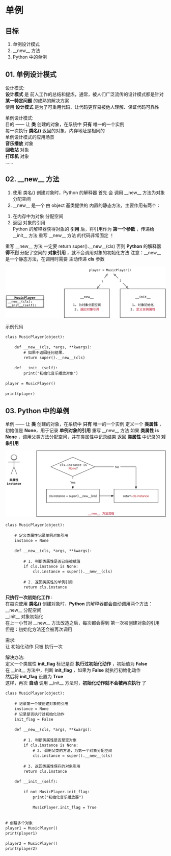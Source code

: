 # 单例

## 目标
1. 单例设计模式
2. \_\_new\_\_ 方法
3. Python 中的单例

## 01. 单例设计模式

设计模式:  
__设计模式__ 是 前人工作的总结和提炼，通常，被人们广泛流传的设计模式都是针对 __某一特定问题__ 的成熟的解决方案  
使用 __设计模式__ 是为了可重用代码、让代码更容易被他人理解、保证代码可靠性  

单例设计模式:  
目的 —— 让 __类__ 创建的对象，在系统中 __只有__ 唯一的一个实例  
每一次执行 __类名()__ 返回的对象，内存地址是相同的  
单例设计模式的应用场景  
__音乐播放__ 对象  
__回收站__ 对象  
__打印机__ 对象  
……


## 02. \_\_new\_\_ 方法
1. 使用 类名() 创建对象时，Python 的解释器 首先 会 调用 \_\_new\_\_ 方法为对象 分配空间
2. \_\_new\_\_ 是一个 由 object 基类提供的 内置的静态方法，主要作用有两个：
  1) 在内存中为对象 分配空间  
  2) 返回 对象的引用  
Python 的解释器获得对象的 __引用__ 后，将引用作为 __第一个参数__ ，传递给 \_\_init\_\_ 方法
重写 \_\_new\_\_ 方法 的代码非常固定 ！

重写 \_\_new\_\_ 方法 一定要 return super().\_\_new\_\_(cls)
否则 __Python__ 的解释器 __得不到__ 分配了空间的 __对象引用__ ，就不会调用对象的初始化方法
注意：\_\_new\_\_ 是一个静态方法，在调用时需要 主动传递 __cls__ 参数

![img](./images/py_a6_1.png)

示例代码
```
class MusicPlayer(object):

    def __new__(cls, *args, **kwargs):
        # 如果不返回任何结果，
        return super().__new__(cls)

    def __init__(self):
        print("初始化音乐播放对象")

player = MusicPlayer()

print(player)
```

## 03. Python 中的单例
单例 —— 让 __类__ 创建的对象，在系统中 __只有__ 唯一的一个实例
定义一个 __类属性__ ，初始值是 __None__，用于记录 __单例对象的引用__
重写 \_\_new\_\_ 方法
如果 __类属性__ __is None__ ，调用父类方法分配空间，并在类属性中记录结果
返回 __类属性__ 中记录的 __对象引用__

![img](./images/py_a6_2.png)

```
class MusicPlayer(object):

    # 定义类属性记录单例对象引用
    instance = None

    def __new__(cls, *args, **kwargs):

        # 1. 判断类属性是否已经被赋值
        if cls.instance is None:
            cls.instance = super().__new__(cls)

        # 2. 返回类属性的单例引用
        return cls.instance
```

__只执行一次初始化工作__ :  
在每次使用 __类名()__ 创建对象时，__Python__ 的解释器都会自动调用两个方法：  
\_\_new\_\_ 分配空间  
\_\_init\_\_ 对象初始化  
在上一小节对 \_\_new\_\_ 方法改造之后，每次都会得到 第一次被创建对象的引用  
但是：初始化方法还会被再次调用  

需求:  
让 初始化动作 只被 执行一次  

解决办法:  
定义一个类属性 __init\_flag__ 标记是否 __执行过初始化动作__ ，初始值为 __False__  
在 \_\_init\_\_ 方法中，判断 __init\_flag__ ，如果为 __False__ 就执行初始化动作  
然后将 __init\_flag__ 设置为 __True__  
这样，再次 __自动__ 调用 \_\_init\_\_ 方法时，__初始化动作就不会被再次执行__ 了  

```
class MusicPlayer(object):

    # 记录第一个被创建对象的引用
    instance = None
    # 记录是否执行过初始化动作
    init_flag = False

    def __new__(cls, *args, **kwargs):

        # 1. 判断类属性是否是空对象
        if cls.instance is None:
            # 2. 调用父类的方法，为第一个对象分配空间
            cls.instance = super().__new__(cls)

        # 3. 返回类属性保存的对象引用
        return cls.instance

    def __init__(self):

        if not MusicPlayer.init_flag:
            print("初始化音乐播放器")

            MusicPlayer.init_flag = True


# 创建多个对象
player1 = MusicPlayer()
print(player1)

player2 = MusicPlayer()
print(player2)

```





